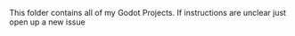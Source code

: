 This folder contains all of my Godot Projects. If instructions are unclear just open up a new issue
